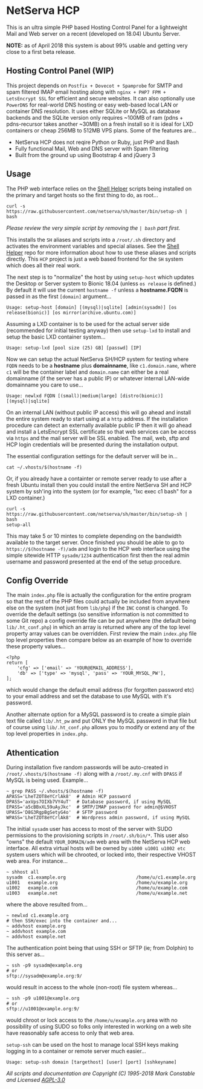 # NetServa HCP

This is an ultra simple PHP based Hosting Control Panel for a lightweight
Mail and Web server on a recent (developed on 18.04) Ubuntu Server.

**NOTE:** as of April 2018 this system is about 99% usable and getting
very close to a first beta release.

## Hosting Control Panel (WIP)

This project depends on `Postfix + Dovecot + Spamprobe` for SMTP and spam
filtered IMAP email hosting along with `nginx + PHP7 FPM + LetsEncrypt
SSL` for efficient and secure websites. It can also optionally use
`PowerDNS` for real-world DNS hosting or easy web-based local LAN or
container DNS resolution. It uses either SQLite or MySQL as database
backends and the SQLite version only requires ~100MB of ram (pdns +
pdns-recursor takes another ~30MB) on a fresh install so it is ideal for
LXD containers or cheap 256MB to 512MB VPS plans. Some of the features
are...

- NetServa HCP does not reqire Python or Ruby, just PHP and Bash
- Fully functional Mail, Web and DNS server with Spam filtering
- Built from the ground up using Bootstrap 4 and jQuery 3

## Usage

The PHP web interface relies on the [Shell Helper] scripts being installed
on the primary and target hosts so the first thing to do, as root...

    curl -s https://raw.githubusercontent.com/netserva/sh/master/bin/setup-sh | bash

_Please review the very simple script by removing the `| bash` part first._

This installs the `SH` aliases and scripts into a `/root/.sh` directory and
activates the environment variables and special aliases. See the [Shell
Helper] repo for more information about how to use these aliases and
scripts directly. This `HCP` project is just a web based frontend for the
`SH` system which does all their real work.

The next step is to "normalize" the host by using `setup-host` which
updates the Desktop or Server system to Bionic 18.04 (unless `os release`
is defined.) By default it will use the current `hostname -f` unless a
**hostname.FQDN** is passed in as the first `[domain]` argument...

    Usage: setup-host [domain] [(mysql)|sqlite] [admin(sysadm)] [os release(bionic)] [os mirror(archive.ubuntu.com)]

Assuming a LXD container is to be used for the actual server side
(recommended for initial testing anyway) then use `setup-lxd` to install
and setup the basic LXD container system...

    Usage: setup-lxd [pool size (25) GB] [passwd] [IP]

Now we can setup the actual NetServa SH/HCP system for testing where `FQDN`
needs to be a **hostname** plus **domainname**, like `c1.domain.name`,
where `c1` will be the container label and `domain.name` can either be a
real domainname (if the server has a public IP) or whatever internal
LAN-wide domainname you care to use...

    Usage: newlxd FQDN [(small)|medium|large] [distro(bionic)] [(mysql)|sqlite]

On an internal LAN (without public IP access) this will go ahead and
install the entire system ready to start using at a `http` address. If the
installation procedure can detect an externally available public IP then
it will go ahead and install a LetsEncrypt SSL certificate so that web
services can be access via `https` and the mail server will be SSL
enabled. The mail, web, sftp and HCP login credentials will be presented
during the installation output.

The essential configuration settings for the default server will be in...

    cat ~/.vhosts/$(hostname -f)

Or, if you already have a containter or remote server ready to use after a
fresh Ubuntu install then you could install the entire NetServa SH and HCP
system by ssh'ing into the system (or for example, "lxc exec c1 bash" for a
LXD container.)

    curl -s https://raw.githubusercontent.com/netserva/sh/master/bin/setup-sh | bash
    setup-all

This may take 5 or 10 mintes to complete depending on the bandwidth
available to the target server. Once finished you should be able to go to
`https://$(hostname -f)/adm` and login to the HCP web interface using the
simple sitewide HTTP `sysadm/1234` authentication first then the real admin
username and password presented at the end of the setup procedure.

## Config Override

The main `index.php` file is actually the configuration for the entire
program so that the rest of the PHP files could actually be included from
anywhere else on the system (not just from `lib/php`) if the `INC` const
is changed. To override the default settings (so sensitive information is
not committed to some Git repo) a config override file can be put anywhere
(the default being `lib/.ht_conf.php`) in which an array is returned where
any of the top level property array values can be overridden. First review
the main `index.php` file top level properties then compare below as an
example of how to override these property values...

    <?php
    return [
        'cfg' => ['email' => 'YOUR@EMAIL_ADDRESS'],
        'db' => ['type' => 'mysql', 'pass' => 'YOUR_MYSQL_PW'],
    ];

which would change the default email address (for forgotten password etc)
to your email address and set the database to use MySQL with it's password.

Another alternate option for a MySQL password is to create a simple plain
text file called `lib/.ht_pw` and put ONLY the MySQL password in that file
but of course using `lib/.ht_conf.php` allows you to modify or extend any
of the top level properties in `index.php`.

## Athentication

During installation five random passwords will be auto-created in
`/root/.vhosts/$(hostname -f)` along with a `/root/.my.cnf` with `DPASS`
if MySQL is being used. Example...

    ~ grep PASS ~/.vhosts/$(hostname -f)
    APASS='LheTZOT8eYCrlAk8'  # Admin HCP password
    DPASS='axVps7OIXb7VY4uT'  # Database password, if using MySQL
    EPASS='a5cBBxXL59uAyJkc'  # SMTP/IMAP password for admin@$VHOST
    UPASS='D8G3RgpBgSetyG4o'  # SFTP password
    WPASS='LheTZOT8eYCrlAk8'  # Wordpress admin password, if using MySQL

The initial `sysadm` user has access to most of the server with SUDO
permissions to the provisioning scripts in `/root/.sh/bin/*`. This user
also "owns" the default `YOUR_DOMAIN/adm` web area with the NetServa HCP
web interface. All extra virtual hosts will be owned by `u1000 u1001 u1002
etc` system users which will be chrooted, or locked into, their respective
VHOST web area. For instance...

    ~ shhost all
    sysadm  c1.example.org                          /home/u/c1.example.org
    u1001   example.org                             /home/u/example.org
    u1002   example.com                             /home/u/example.com
    u1003   example.net                             /home/u/example.net

where the above resulted from...

    ~ newlxd c1.example.org
    # then SSH/exec into the container and...
    ~ addvhost example.org
    ~ addvhost example.com
    ~ addvhost example.net

The authentication point being that using SSH or SFTP (ie; from Dolphin) to
this server as...

    ~ ssh -p9 sysadm@example.org
    # or
    sftp://sysadm@example.org:9/

would result in access to the whole (non-root) file system whereas...

    ~ ssh -p9 u1001@example.org
    # or
    sftp://u1001@example.org:9/

would chroot or lock access to the `/home/u/example.org` area with no
possibility of using SUDO so folks only interested in working on a web site
have reasonably safe access to only that web area.

`setup-ssh` can be used on the host to manage local SSH keys making logging
in to a container or remote server much easier...

    Usage: setup-ssh domain [targethost] [user] [port] [sshkeyname]

_All scripts and documentation are Copyright (C) 1995-2018 Mark Constable
and Licensed [AGPL-3.0]_

[Shell Helper]: https://github.com/netserva/sh
[AGPL-3.0]: http://www.gnu.org/licenses/agpl-3.0.html
